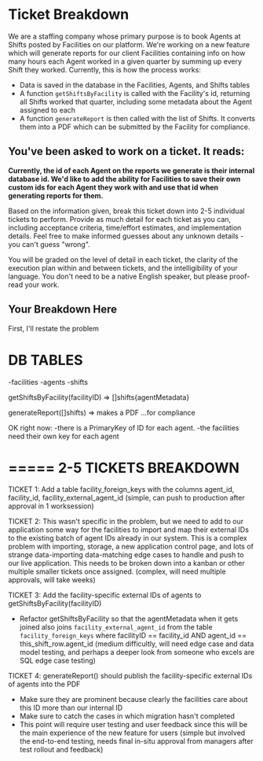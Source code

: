 # Ticket Breakdown
We are a staffing company whose primary purpose is to book Agents at Shifts posted by Facilities on our platform. We're working on a new feature which will generate reports for our client Facilities containing info on how many hours each Agent worked in a given quarter by summing up every Shift they worked. Currently, this is how the process works:

- Data is saved in the database in the Facilities, Agents, and Shifts tables
- A function `getShiftsByFacility` is called with the Facility's id, returning all Shifts worked that quarter, including some metadata about the Agent assigned to each
- A function `generateReport` is then called with the list of Shifts. It converts them into a PDF which can be submitted by the Facility for compliance.

## You've been asked to work on a ticket. It reads:

**Currently, the id of each Agent on the reports we generate is their internal database id. We'd like to add the ability for Facilities to save their own custom ids for each Agent they work with and use that id when generating reports for them.**


Based on the information given, break this ticket down into 2-5 individual tickets to perform. Provide as much detail for each ticket as you can, including acceptance criteria, time/effort estimates, and implementation details. Feel free to make informed guesses about any unknown details - you can't guess "wrong".


You will be graded on the level of detail in each ticket, the clarity of the execution plan within and between tickets, and the intelligibility of your language. You don't need to be a native English speaker, but please proof-read your work.

## Your Breakdown Here

First, I'll restate the problem

DB TABLES
=========
-facilities
-agents
-shifts

getShiftsByFacility(facilityID) => []shifts{agentMetadata}

generateReport([]shifts) => makes a PDF ...for compliance

OK right now:
-there is a PrimaryKey of ID for each agent.
-the facilities need their own key for each agent

=====
2-5 TICKETS BREAKDOWN
====
TICKET 1: Add a table facility_foreign_keys with the columns agent_id, facility_id, facility_external_agent_id 
(simple, can push to production after approval in 1 worksession)

TICKET 2: This wasn't specific in the problem, but we need to add to our application some way for the facilities to import and map their external IDs to the existing batch of agent IDs already in our system. This is a complex problem with importing, storage, a new application control page, and lots of strange data-importing data-matching edge cases to handle and push to our live application. This needs to be broken down into a kanban or other multiple smaller tickets once assigned.
(complex, will need multiple approvals, will take weeks)

TICKET 3: Add the facility-specific external IDs of agents to getShiftsByFacility(facilityID)
- Refactor getShiftsByFacility so that the agentMetadata when it gets joined
  also joins `facility_external_agent_id` from the table `facility_foreign_keys`
  where facilityID == facility_id AND agent_id == this_shift_row.agent_id
(medium difficultly, will need edge case and data model testing, and perhaps a deeper look from someone who excels are SQL edge case testing)

TICKET 4: generateReport() should publish the facility-specific external IDs of agents into the PDF
- Make sure they are prominent because clearly the facilities care about this ID more than our internal ID
- Make sure to catch the cases in which migration hasn't completed
- This point will require user testing and user feedback since this will be the main experience of the new feature for users
(simple but involved the end-to-end testing, needs final in-situ approval from managers after test rollout and feedback)